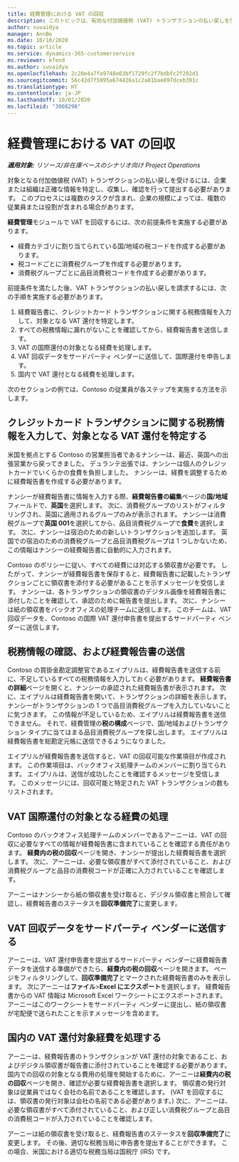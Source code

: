 ```yaml
---
title: 経費管理における VAT の回収
description: このトピックは、有効な付加価値税 (VAT) トランザクションの払い戻しを受ける方法を説明します。
author: suvaidya
manager: AnnBe
ms.date: 10/10/2020
ms.topic: article
ms.service: dynamics-365-customerservice
ms.reviewer: kfend
ms.author: suvaidya
ms.openlocfilehash: 2c20e4a7fa9748e03bf1729fc2f7bdbfc2f292d1
ms.sourcegitcommit: 56c42d7f5995a674426a1c2a81bae897dceb391c
ms.translationtype: HT
ms.contentlocale: ja-JP
ms.lasthandoff: 10/01/2020
ms.locfileid: "3908298"
---
```

# <a name="vat-recovery-in-expense-management"></a>経費管理における VAT の回収

_**適用対象:** リソース/非在庫ベースのシナリオ向け Project Operations_

対象となる付加価値税 (VAT) トランザクションの払い戻しを受けるには、企業または組織は正確な情報を特定し、収集し、確認を行って提出する必要があります。 このプロセスには複数のタスクが含まれ、企業の規模によっては、複数の従業員または役割が含まれる場合があります。

**経費管理**モジュールで VAT を回収するには、次の前提条件を実施する必要があります。

- 経費カテゴリに割り当てられている国/地域の税コードを作成する必要があります。
- 税コードごとに消費税グループを作成する必要があります。
- 消費税グループごとに品目消費税コードを作成する必要があります。

前提条件を満たした後、VAT トランザクションの払い戻しを請求するには、次の手順を実施する必要があります。

1. 経費報告書に、クレジットカード トランザクションに関する税務情報を入力して、対象となる VAT 還付を特定します。
2. すべての税務情報に漏れがないことを確認してから、経費報告書を送信します。
3. VAT の国際還付の対象となる経費を処理します。
4. VAT 回収データをサードパーティ ベンダーに送信して、国際還付を申告します。
5. 国内で VAT 還付となる経費を処理します。

次のセクションの例では、Contoso の従業員が各ステップを実施する方法を示します。

## <a name="enter-tax-information-about-credit-card-transactions-to-identify-eligible-vat-refunds"></a>クレジットカード トランザクションに関する税務情報を入力して、対象となる VAT 還付を特定する

米国を拠点とする Contoso の営業担当者であるナンシーは、最近、英国への出張営業から戻ってきました。 デュランテ出張では、ナンシーは個人のクレジットカードでいくらかの食費を負担しました。 ナンシーは、経費を調整するために経費報告書を作成する必要があります。

ナンシーが経費報告書に情報を入力する際、**経費報告書の編集**ページの**国/地域**フィールドで、**英国**を選択します。 次に、消費税グループのリストがフィルタリングされ、英国に適用されるグループのみが表示されます。 ナンシーは消費税グループで**英国 001**を選択してから、品目消費税グループで**食費**を選択します。 次に、ナンシーは宿泊のための新しいトランザクションを追加します。 英国での宿泊のための消費税グループと品目消費税グループは 1 つしかないため、この情報はナンシーの経費報告書に自動的に入力されます。

Contoso のポリシーに従い、すべての経費には対応する領収書が必要です。 したがって、ナンシーが経費報告書を保存すると、経費報告書に記載したトランザクションごとに領収書を添付する必要があることを示すメッセージを受信します。 ナンシーは、各トランザクションの領収書のデジタル画像を経費報告書に添付したことを確認して、承認のために報告書を提出します。 次に、ナンシーは紙の領収書をバックオフィスの処理チームに送信します。 このチームは、VAT 回収データを、Contoso の国際 VAT 還付申告書を提出するサードパーティ ベンダーに送信します。

## <a name="verify-tax-information-and-post-an-expense-report"></a>税務情報の確認、および経費報告書の送信

Contoso の買掛金勘定調整官であるエイプリルは、経費報告書を送信する前に、不足しているすべての税務情報を入力しておく必要があります。 **経費報告書の詳細**ページを開くと、ナンシーの承認された経費報告書が表示されます。 次に、エイプリルは経費報告書を開いて、トランザクションの詳細を表示します。 ナンシーがトランザクションの 1 つで品目消費税グループを入力していないことに気づきます。 この情報が不足しているため、エイプリルは経費報告書を送信できません。 それで、経費管理の**税の構成**ページで、国/地域およびトランザクション タイプに当てはまる品目消費税グループを探し出します。 エイプリルは経費報告書を総勘定元帳に送信できるようになりました。

エイプリルが経費報告書を送信すると、VAT の回収可能な作業項目が作成されます。 この作業項目は、バックオフィス処理チームのメンバーに割り当てられます。 エイプリルは、送信が成功したことを確認するメッセージを受信します。 このメッセージには、回収可能と特定された VAT トランザクションの数もリストされます。

## <a name="process-expenses-that-are-eligible-for-international-vat-recovery"></a>VAT 国際還付の対象となる経費の処理

Contoso のバックオフィス処理チームのメンバーであるアーニーは、VAT の回収に必要なすべての情報が経費報告書に含まれていることを確認する責任があります。 **経費内の税の回収**ページを開き、ナンシーが提出した経費報告書を選択します。 次に、アーニーは、必要な領収書がすべて添付されていること、および消費税グループと品目の消費税コードが正確に入力されていることを確認します。

アーニーはナンシーから紙の領収書を受け取ると、デジタル領収書と照合して確認し、経費報告書のステータスを**回収準備完了**に変更します。

## <a name="send-vat-recovery-data-to-the-third-party-vendor"></a>VAT 回収データをサードパーティ ベンダーに送信する

アーニーは、VAT 還付申告書を提出するサードパーティ ベンダーに経費報告書データを送信する準備ができたら、**経費内の税の回収**ページを開きます。 ページをフィルタリングして、**回収準備完了**とマークされた経費報告書のみを表示します。 次にアーニーは**ファイル**&gt;**Excel にエクスポート**を選択します。 経費報告書からの VAT 情報は Microsoft Excel ワークシートにエクスポートされます。 アーニーはこのワークシートをサードパーティ ベンダーに提出し、紙の領収書が宅配便で送られたことを示すメッセージを含めます。

## <a name="process-expenses-for-domestic-vat-recovery"></a>国内の VAT 還付対象経費を処理する

アーニーは、経費報告書のトランザクションが VAT 還付の対象であること、およびデジタル領収書が報告書に添付されていることを確認する必要があります。 国内での回収の対象となる費用の処理を開始するために、アーニーは**経費内の税の回収**ページを開き、確認が必要な経費報告書を選択します。 領収書の発行対象は従業員ではなく会社の名前であることを確認します。 (VAT を回収するには、領収書の発行対象は会社の名前である必要があります。) 次に、アーニーは、必要な領収書がすべて添付されていること、および正しい消費税グループと品目の消費税コードが入力されていることを確認します。

アーニーは紙の領収書を受け取ると、経費報告書のステータスを**回収準備完了**に変更します。 その後、適切な税務当局に申告書を提出することができます。 この場合、米国における適切な税務当局は国税庁 (IRS) です。
